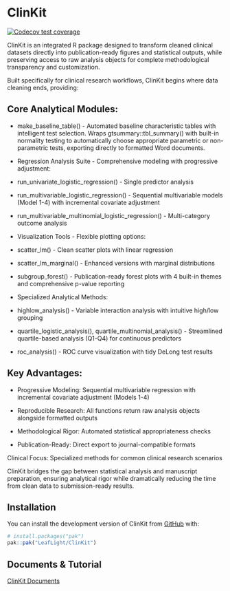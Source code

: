 
# ClinKit

<!-- badges: start -->
[![Codecov test coverage](https://codecov.io/gh/LeafLight/ClinKit/graph/badge.svg)](https://app.codecov.io/gh/LeafLight/ClinKit)
<!-- badges: end -->

ClinKit is an integrated R package designed to transform cleaned clinical datasets directly into publication-ready figures and statistical outputs, while preserving access to raw analysis objects for complete methodological transparency and customization.

Built specifically for clinical research workflows, ClinKit begins where data cleaning ends, providing:

## Core Analytical Modules:

- make_baseline_table() - Automated baseline characteristic tables with intelligent test selection. Wraps gtsummary::tbl_summary() with built-in normality testing to automatically choose appropriate parametric or non-parametric tests, exporting directly to formatted Word documents.

- Regression Analysis Suite - Comprehensive modeling with progressive adjustment:

- run_univariate_logistic_regression() - Single predictor analysis

- run_multivariable_logistic_regression() - Sequential multivariable models (Model 1-4) with incremental covariate adjustment

- run_multivariable_multinomial_logistic_regression() - Multi-category outcome analysis

- Visualization Tools - Flexible plotting options:

- scatter_lm() - Clean scatter plots with linear regression

- scatter_lm_marginal() - Enhanced versions with marginal distributions

- subgroup_forest() - Publication-ready forest plots with 4 built-in themes and comprehensive p-value reporting

- Specialized Analytical Methods:

- highlow_analysis() - Variable interaction analysis with intuitive high/low grouping

- quartile_logistic_analysis(), quartile_multinomial_analysis() - Streamlined quartile-based analysis (Q1-Q4) for continuous predictors

- roc_analysis() - ROC curve visualization with tidy DeLong test results

## Key Advantages:

- Progressive Modeling: Sequential multivariable regression with incremental covariate adjustment (Models 1-4)

- Reproducible Research: All functions return raw analysis objects alongside formatted outputs

- Methodological Rigor: Automated statistical appropriateness checks

- Publication-Ready: Direct export to journal-compatible formats

Clinical Focus: Specialized methods for common clinical research scenarios

ClinKit bridges the gap between statistical analysis and manuscript preparation, ensuring analytical rigor while dramatically reducing the time from clean data to submission-ready results.
## Installation

You can install the development version of ClinKit from [GitHub](https://github.com/) with:

``` r
# install.packages("pak")
pak::pak("LeafLight/ClinKit")
```

## Documents & Tutorial
[ClinKit Documents](https://leaflight.github.io/ClinKit/index.html)
